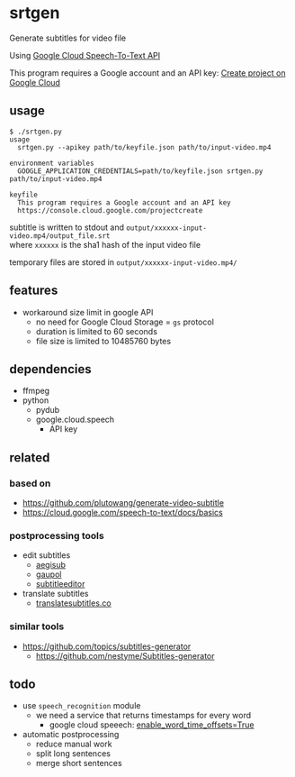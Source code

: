 # srtgen

Generate subtitles for video file

Using [Google Cloud Speech-To-Text API](https://cloud.google.com/speech-to-text)

This program requires a Google account and an API key:
[Create project on Google Cloud](https://console.cloud.google.com/projectcreate)

## usage

```
$ ./srtgen.py 
usage
  srtgen.py --apikey path/to/keyfile.json path/to/input-video.mp4

environment variables
  GOOGLE_APPLICATION_CREDENTIALS=path/to/keyfile.json srtgen.py path/to/input-video.mp4

keyfile
  This program requires a Google account and an API key
  https://console.cloud.google.com/projectcreate
```

subtitle is written to stdout and `output/xxxxxx-input-video.mp4/output_file.srt`  
where `xxxxxx` is the sha1 hash of the input video file

temporary files are stored in `output/xxxxxx-input-video.mp4/` 

## features

* workaround size limit in google API
  * no need for Google Cloud Storage = `gs` protocol
  * duration is limited to 60 seconds
  * file size is limited to 10485760 bytes

## dependencies

* ffmpeg
* python
  * pydub
  * google.cloud.speech
    * API key

## related

### based on

* https://github.com/plutowang/generate-video-subtitle
* https://cloud.google.com/speech-to-text/docs/basics

### postprocessing tools

* edit subtitles
  * [aegisub](https://github.com/TypesettingTools/Aegisub)
  * [gaupol](https://github.com/otsaloma/gaupol)
  * [subtitleeditor](https://github.com/kitone/subtitleeditor)
* translate subtitles
  * [translatesubtitles.co](https://translatesubtitles.co/)

### similar tools

* https://github.com/topics/subtitles-generator
  * https://github.com/nestyme/Subtitles-generator

## todo

* use `speech_recognition` module
  * we need a service that returns timestamps for every word
    * google cloud speeech: [enable_word_time_offsets=True](https://cloud.google.com/speech-to-text/docs/async-time-offsets)
* automatic postprocessing
  * reduce manual work
  * split long sentences
  * merge short sentences
